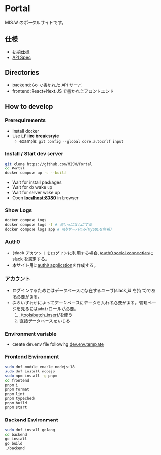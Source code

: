 # Portal

MIS.W のポータルサイトです。

## 仕様

- [初期仕様](./docs/initial-spec.md)
- [API Spec](./docs/spec.md)

## Directories

- backend: Go で書かれた API サーバ
- frontend: React+Next.JS で書かれたフロントエンド

## How to develop

### Prerequirements

- Install docker
- Use **LF line break style**
  - example: `git config --global core.autocrlf input`

### Install / Start dev server

```sh
git clone https://github.com/MISW/Portal
cd Portal
docker compose up -d --build
```

- Wait for install packages
- Wait for db wake up
- Wait for server wake up
- Open **[localhost:8080](http://localhost:8080/)** in browser

### Show Logs

```sh
docker compose logs
docker compose logs -f # 流しっぱなしにする
docker compose logs app # Webサーバのみ(MySQLを無視)
```

### Auth0

- (slack アカウントをログインに利用する場合、)[auth0 social connection](https://marketplace.auth0.com/features/social-connections)に slack を設定する。
- 本サイト用に[auth0 application](https://auth0.com/docs/get-started/applications)を作成する。

### アカウント

- ログインするためにはデータベースに存在するユーザ(slack_id を持つ)である必要がある。
- 次のいずれかによってデータベースにデータを入れる必要がある。管理ページを見るには`admin`ロールが必要。
  1. [./tools/batch_insert/](./tools/batch_insert/)を使う
  2. 直接データベースをいじる

### Environment variable

- create dev.env file following [dev.env.template](./dev.env.template)

### Frontend Environment

```sh
sudo dnf module enable nodejs:18
sudo dnf install nodejs
sudo npm install -g pnpm
cd frontend
pnpm i
pnpm format
pnpm lint
pnpm typecheck
pnpm build
pnpm start
```

### Backend Environment

```sh
sudo dnf install golang
cd backend
go install
go build
./backend
```
